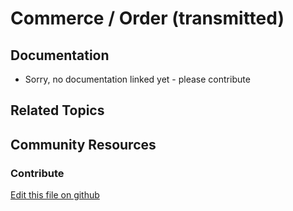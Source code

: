 # Commerce / Order (transmitted)

## Documentation

* Sorry, no documentation linked yet - please contribute

## Related Topics

## Community Resources

### Contribute

[Edit this file on github](https://github.com/olafk/controlpanel-documentation-docs/blob/master/md/74en/com_liferay_commerce_order_web_internal_portlet_CommerceOrderPortlet/transmitted.md)
